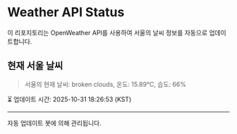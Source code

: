 
# Weather API Status

이 리포지토리는 OpenWeather API를 사용하여 서울의 날씨 정보를 자동으로 업데이트합니다.

## 현재 서울 날씨
> 서울의 현재 날씨: broken clouds, 온도: 15.89°C, 습도: 66%

⏳ 업데이트 시간: 2025-10-31 18:26:53 (KST)

---
자동 업데이트 봇에 의해 관리됩니다.
